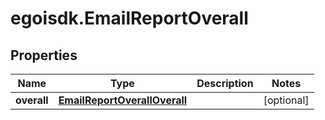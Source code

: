 # egoisdk.EmailReportOverall

## Properties

Name | Type | Description | Notes
------------ | ------------- | ------------- | -------------
**overall** | [**EmailReportOverallOverall**](EmailReportOverallOverall.md) |  | [optional] 



